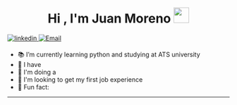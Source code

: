 <h1 align="center">Hi , I'm Juan Moreno <img src="https://media.giphy.com/media/hvRJCLFzcasrR4ia7z/giphy.gif" width="35"></h1>
<a href="https://linkedin.com/in/juan-andres-moreno-valbuena-165ba6301/" target="_blank">
<img src=https://img.shields.io/badge/linkedin-%2300acee.svg?color=405DE6&style=for-the-badge&logo=linkedin&logoColor=white alt=linkedin style="margin-bottom: 5px;" />
</a>
<a href="mailto:juanmandresv@gmail.com?subject=Hi%20Kartik%20,%20nice%20to%20meet%20you!" target="_blank"><img alt="Email" src="https://img.shields.io/static/v1?style=for-the-badge&message=Gmail&color=EA4335&logo=Gmail&logoColor=FFFFFF&label=" /></a>


<!--Introduction -->
- 📚 I’m currently learning python and studying at ATS university
- 🐝 I have
- 🔭 I'm doing a 
- 🌱 I'm looking to get my first job experience 
- 🍰 Fun fact: 
---
